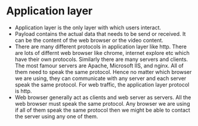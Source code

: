 # Application layer
 - Application layer is the only layer with which users interact. 
 - Payload contains the actual data that needs to be send or received. It can be the content of the web browser or the video      content.
 - There are many different protocols in application layer like http. There are lots of differnt web browser like chrome, internet explore etc which have their own protocols. Similarly there are many servers and clients. The most famour servers are Apache, Microsoft IIS, and nginx. All of them need to speak the same protocol. Hence no matter which browser we are using, they can communicate with any server and each server speak the same protocol. For web traffic, the application layer protocol is http.
 - Web browser generally act as clients and web server as servers. All the web browser must speak the same protocol. Any browser we are using if all of them speak the same protocol then we might be able to contact the server using any one of them.
 
